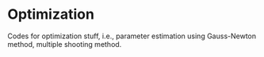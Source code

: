 # Optimization
Codes for optimization stuff, i.e., parameter estimation using Gauss-Newton method, multiple shooting method.
